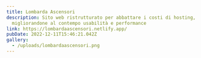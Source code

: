 ```yaml
---
title: Lombarda Ascensori
description: Sito web ristrutturato per abbattare i costi di hosting,
  migliorandone al contempo usabilità e performance
link: https://lombardaascensori.netlify.app/
pubDate: 2022-12-11T15:46:21.042Z
gallery:
  - /uploads/lombardaascensori.png
---
```

